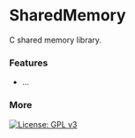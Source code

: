 # SharedMemory

C shared memory library.

### Features
* ...


### More
[![License: GPL v3](https://img.shields.io/badge/License-GPL%20v3-blue.svg)](http://www.gnu.org/licenses/gpl-3.0)
